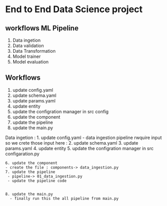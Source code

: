 # End to End Data Science project



## workflows ML Pipeline 

1. Data ingetion 
2. Data validation
3. Data Transformation 
4. Model trainer 
5. Model evaluation  



## Workflows 

1. update config.yaml 
2. update schema.yaml 
3. update params.yaml 
4. update entity 
5. update the configration manager in src config 
6. update the component 
7. update the pipeline 
8. update the main.py 




Data ingetion :
    1. update config.yaml 
      - data ingestion pipeline rwquire input so we crete those input here :
    2. update schema.yaml 
    3. update params.yaml 
    4. update entity 
    5. update the configration manager in src configaration.py

    6. update the component 
    - create the file : components-> data_ingestion.py 
    7. update the pipeline 
     - pipeline-> 01_data_ingestion.py 
     - update the pipeline code 
     

    8. update the main.py 
      - finally run this the all pipeline from main.py 